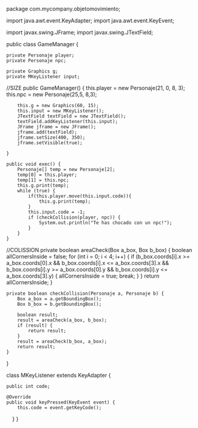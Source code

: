 
package com.mycompany.objetomovimiento;

import java.awt.event.KeyAdapter;
import java.awt.event.KeyEvent;

import javax.swing.JFrame;
import javax.swing.JTextField;

public class GameManager {

    private Personaje player;
    private Personaje npc;

    private Graphics g;
    private MKeyListener input;
//SIZE
    public GameManager() {
        this.player = new Personaje(21, 0, 8, 3);
        this.npc = new Personaje(25,5, 8,3);

        this.g = new Graphics(60, 15);
        this.input = new MKeyListener();
        JTextField textField = new JTextField();
        textField.addKeyListener(this.input);
        JFrame jframe = new JFrame();
        jframe.add(textField);
        jframe.setSize(400, 350);
        jframe.setVisible(true);

    }

    public void exec() {
        Personaje[] temp = new Personaje[2];
        temp[0] = this.player;
        temp[1] = this.npc;
        this.g.print(temp);
        while (true) {
            if(this.player.move(this.input.code)){
                this.g.print(temp);
            }
            this.input.code = -1;
            if (checkCollision(player, npc)) {
                System.out.println("Te has chocado con un npc!");
            }
        }
    }
//COLISSION
    private boolean areaCheck(Box a_box, Box b_box) {
        boolean allCornersInside = false;
        for (int i = 0; i < 4; i++) {
            if (b_box.coords[i].x >= a_box.coords[0].x
                    && b_box.coords[i].x <= a_box.coords[3].x
                    && b_box.coords[i].y >= a_box.coords[0].y
                    && b_box.coords[i].y <= a_box.coords[3].y) {
                allCornersInside = true;
                break;
            }
        }
        return allCornersInside;
    }

    private boolean checkCollision(Personaje a, Personaje b) {
        Box a_box = a.getBoundingBox();
        Box b_box = b.getBoundingBox();

        boolean result;
        result = areaCheck(a_box, b_box);
        if (result) {
            return result;
        }
        result = areaCheck(b_box, a_box);
        return result;
    }
}

class MKeyListener extends KeyAdapter {

    public int code;

    @Override
    public void keyPressed(KeyEvent event) {
        this.code = event.getKeyCode();
    }
}
